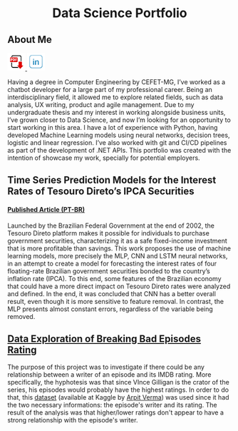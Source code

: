<h1 align="center"> Data Science Portfolio </h1>

## About Me
<a href="https://github.com/juniorsergio/portfolio/raw/master/files/SergioJunior_CV_English.pdf">
  <img src="https://raw.githubusercontent.com/juniorsergio/Portfolio/master/images/pdf.jpg" alt="Curriculum" height="40" width="40" />
</a> <a href="https://www.linkedin.com/in/juniorsergio/">
  <img src="https://raw.githubusercontent.com/juniorsergio/Portfolio/master/images/linkedin.png" alt="LinkedIn" height="40" width="40" />
</a> 

Having a degree in Computer Engineering by CEFET-MG, I’ve worked as a chatbot developer for a large part of my professional career. Being an interdisciplinary field, it allowed me to explore related fields, such as data analysis, UX writing, product and agile management. Due to my undergraduate thesis and my interest in working alongside business units, I’ve grown closer to Data Science, and now I’m looking for an opportunity to start working in this area. I have a lot of experience with Python, having developed Machine Learning models using neural networks, decision trees, logistic and linear regression. I’ve also worked with git and CI/CD pipelines as part of the development of .NET APIs. This portfolio was created with the intention of showcase my work, specially for potential employers.

## Time Series Prediction Models for the Interest Rates of Tesouro Direto’s IPCA Securities
#### [Published Article (PT-BR)](http://dx.doi.org/10.21528/CBIC2021-11)

Launched by the Brazilian Federal Government at the end of 2002, the Tesouro Direto platform makes it possible for individuals to purchase government securities, characterizing it as a safe fixed-income investment that is more profitable than savings. This work proposes the use of machine learning models, more precisely the MLP, CNN and LSTM neural networks, in an attempt to create a model for forecasting the interest rates of four floating-rate Brazilian government securities bonded to the country’s inflation rate (IPCA). To this end, some features of the Brazilian economy that could have a more direct impact on Tesouro Direto rates were analyzed and defined. In the end, it was concluded that CNN has a better overall result, even though it is more sensitive to feature removal. In contrast, the MLP presents almost constant errors, regardless of the variable being removed.

## [Data Exploration of Breaking Bad Episodes Rating](https://github.com/juniorsergio/DataExploration/blob/master/Breaking%20Bad%20-%20Rating%20analysis/breaking-bad-imdb-rating-analysis-by-writer.ipynb)

The purpose of this project was to investigate if there could be any relationship between a writer of an episode and its IMDB rating. More specifically, the hyphotesis was that since VInce Gilligan is the crator of the series, his episodes would probably have the highest ratings. In order to do that, this [dataset](https://www.kaggle.com/varpit94/breaking-bad-tv-show-all-seasons-episodes-data) (available at Kaggle by [Arpit Verma](https://www.kaggle.com/varpit94)) was used since it had the two necessary informations: the episode's writer and its rating. The result of the analysis was that higher/lower ratings don't appear to have a strong relationship with the episode's writer.
